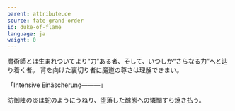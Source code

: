 ```yaml
---
parent: attribute.ce
source: fate-grand-order
id: duke-of-flame
language: ja
weight: 0
---
```


魔術師とは生まれついてより“力”ある者、そして、いつしか“さらなる力”へと辿り着く者。
背を向けた裏切り者に魔道の尊さは理解できまい。

「Intensive Einäscherung―――」

防御陣の炎は蛇のようにうねり、堕落した醜態への憐憫すら焼き払う。
